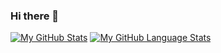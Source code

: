 ### Hi there 👋

[![My GitHub Stats](https://github-readme-stats.vercel.app/api/?username=noelw19&count_private=true&theme=tokyonight&showicons=true)]()
[![My GitHub Language Stats](https://github-readme-stats.vercel.app/api/top-langs/?username=noelw19&langs_count=5&theme=tokyonight)]()


<!--
**noelw19/noelw19** is a ✨ _special_ ✨ repository because its `README.md` (this file) appears on your GitHub profile.

Here are some ideas to get you started:

- 🔭 I’m currently working on ...
- 🌱 I’m currently learning ...
- 👯 I’m looking to collaborate on ...
- 🤔 I’m looking for help with ...
- 💬 Ask me about ...
- 📫 How to reach me: ...
- 😄 Pronouns: ...
- ⚡ Fun fact: ...
-->
